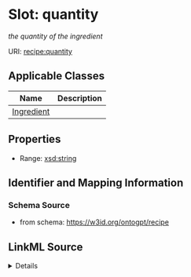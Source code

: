 # Slot: quantity
_the quantity of the ingredient_


URI: [recipe:quantity](http://w3id.org/ontogpt/recipe/quantity)



<!-- no inheritance hierarchy -->




## Applicable Classes

| Name | Description |
| --- | --- |
[Ingredient](Ingredient.md) | 






## Properties

* Range: [xsd:string](xsd:string)







## Identifier and Mapping Information







### Schema Source


* from schema: https://w3id.org/ontogpt/recipe




## LinkML Source

<details>
```yaml
name: quantity
description: the quantity of the ingredient
from_schema: https://w3id.org/ontogpt/recipe
rank: 1000
alias: quantity
owner: Ingredient
domain_of:
- Ingredient
range: string

```
</details>